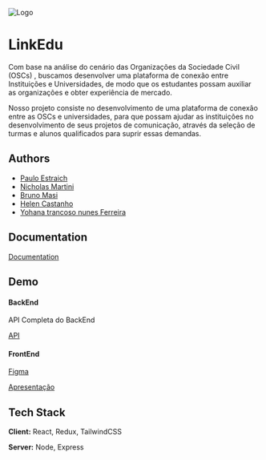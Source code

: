 
![Logo](https://dev-to-uploads.s3.amazonaws.com/uploads/articles/th5xamgrr6se0x5ro4g6.png)

    
# LinkEdu

Com base na análise do cenário das Organizações da Sociedade Civil (OSCs) , buscamos desenvolver uma plataforma de conexão entre Instituições e Universidades, de modo que os estudantes possam auxiliar as organizações e obter experiência de mercado.

Nosso projeto consiste no desenvolvimento de uma plataforma de conexão entre as OSCs e universidades, para que possam ajudar as instituições no desenvolvimento de seus projetos de comunicação, através da seleção de turmas e alunos qualificados para suprir essas demandas.

  
## Authors

- [Paulo Estraich](https://www.github.com/paulocwb)
- [Nicholas Martini](https://www.linkedin.com/in/nicholas-martini/)
- [Bruno Masi](https://www.linkedin.com/in/bmasi/)
- [Helen Castanho](https://www.linkedin.com/in/helen-castanho-2284a3121/)
- [Yohana trancoso nunes Ferreira](Yohanatrancoso@gmail.com)

## Documentation

[Documentation](https://api.linkedunion.io/docs)

  
## Demo


#### BackEnd
API Completa do BackEnd

[API](https://api.linkedunion.io/docs)
#### FrontEnd
[Figma](https://www.figma.com/file/Ns4RpCLF9FIYNGdIe3R7wt/3d-shape-Landing-page-Community?node-id=0%3A1)

[Apresentação](https://www.canva.com/design/DAEfVndNifM/view)
  
## Tech Stack

**Client:** React, Redux, TailwindCSS

**Server:** Node, Express

  
